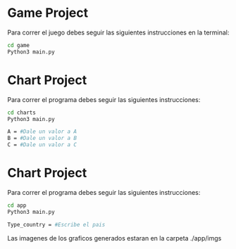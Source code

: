 # Game Project

Para correr el juego debes seguir las siguientes instrucciones en la terminal:

```sh
cd game
Python3 main.py
```

# Chart Project

Para correr el programa debes seguir las siguientes instrucciones:

```sh
cd charts
Python3 main.py

A = #Dale un valor a A
B = #Dale un valor a B
C = #Dale un valor a C
```

# Chart Project

Para correr el programa debes seguir las siguientes instrucciones:

```sh
cd app
Python3 main.py

Type_country = #Escribe el pais
```
Las imagenes de los graficos generados estaran en la carpeta ./app/imgs